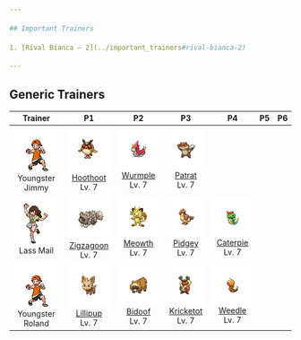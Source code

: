 ```yaml
---

## Important Trainers

1. [Rival Bianca – 2](../important_trainers#rival-bianca-2)

---
```


## Generic Trainers</h3>

| Trainer | P1 | P2 | P3 | P4 | P5 | P6 |
|:-------:|:--:|:--:|:--:|:--:|:--:|:--:|
| ![Youngster Jimmy](../../assets/trainers/youngster.png)<br>Youngster Jimmy | ![Hoothoot](../../assets/sprites/hoothoot/front.png)<br>[Hoothoot](../../pokemon/hoothoot.wild_md/)<br>Lv. 7 | ![Wurmple](../../assets/sprites/wurmple/front.png)<br>[Wurmple](../../pokemon/wurmple.wild_md/)<br>Lv. 7 | ![Patrat](../../assets/sprites/patrat/front.png)<br>[Patrat](../../pokemon/patrat.wild_md/)<br>Lv. 7 |
| ![Lass Mail](../../assets/trainers/lass.png)<br>Lass Mail | ![Zigzagoon](../../assets/sprites/zigzagoon/front.png)<br>[Zigzagoon](../../pokemon/zigzagoon.wild_md/)<br>Lv. 7 | ![Meowth](../../assets/sprites/meowth/front.png)<br>[Meowth](../../pokemon/meowth.wild_md/)<br>Lv. 7 | ![Pidgey](../../assets/sprites/pidgey/front.png)<br>[Pidgey](../../pokemon/pidgey.wild_md/)<br>Lv. 7 | ![Caterpie](../../assets/sprites/caterpie/front.png)<br>[Caterpie](../../pokemon/caterpie.wild_md/)<br>Lv. 7 |
| ![Youngster Roland](../../assets/trainers/youngster.png)<br>Youngster Roland | ![Lillipup](../../assets/sprites/lillipup/front.png)<br>[Lillipup](../../pokemon/lillipup.wild_md/)<br>Lv. 7 | ![Bidoof](../../assets/sprites/bidoof/front.png)<br>[Bidoof](../../pokemon/bidoof.wild_md/)<br>Lv. 7 | ![Kricketot](../../assets/sprites/kricketot/front.png)<br>[Kricketot](../../pokemon/kricketot.wild_md/)<br>Lv. 7 | ![Weedle](../../assets/sprites/weedle/front.png)<br>[Weedle](../../pokemon/weedle.wild_md/)<br>Lv. 7 |

